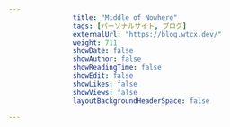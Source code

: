 ---
                title: "Middle of Nowhere"
                tags: [パーソナルサイト, ブログ]
                externalUrl: "https://blog.wtcx.dev/"
                weight: 711
                showDate: false
                showAuthor: false
                showReadingTime: false
                showEdit: false
                showLikes: false
                showViews: false
                layoutBackgroundHeaderSpace: false
                ---

